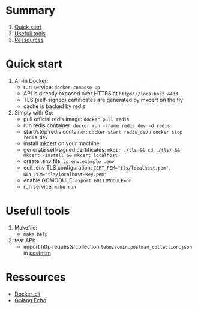 # Summary
1. [Quick start](#quick-start)
2. [Usefull tools](#usefull-tools)
3. [Ressources](#sources)

# Quick start

1. All-in Docker:
   * run service: `docker-compose up`
   * API is directly exposed over HTTPS at `https://localhost:4433`
   * TLS (self-signed) certificates are generated by mkcert on the fly
   * cache is backed by redis
2. Simply with Go:
   * pull official redis image: `docker pull redis`
   * run redis container: `docker run --name redis_dev -d redis`
   * start/stop redis container: `docker start redis_dev` / `docker stop redis_dev`
   * install [mkcert](https://blog.filippo.io/mkcert-valid-https-certificates-for-localhost/) on your machine
   * generate self-signed certificates: `mkdir ./tls && cd ./tls/ && mkcert -install && mkcert localhost`
   * create .env file: `cp env.example .env`
   * edit .env TLS configuration: `CERT_PEM="tls/localhost.pem"`, `KEY_PEM="tls/localhost-key.pem"`
   * enable GOMODULE: `export GO111MODULE=on`
   * run service: `make run`
   
# Usefull tools

1. Makefile:
   * `make help`
2. test API:
   * import http requests collection `lebuzzcoin.postman_collection.json` in [postman](https://www.getpostman.com)

# Ressources

* [Docker-cli](https://docs.docker.com/engine/reference/commandline/cli/)
* [Golang Echo](https://github.com/labstack/echo)
